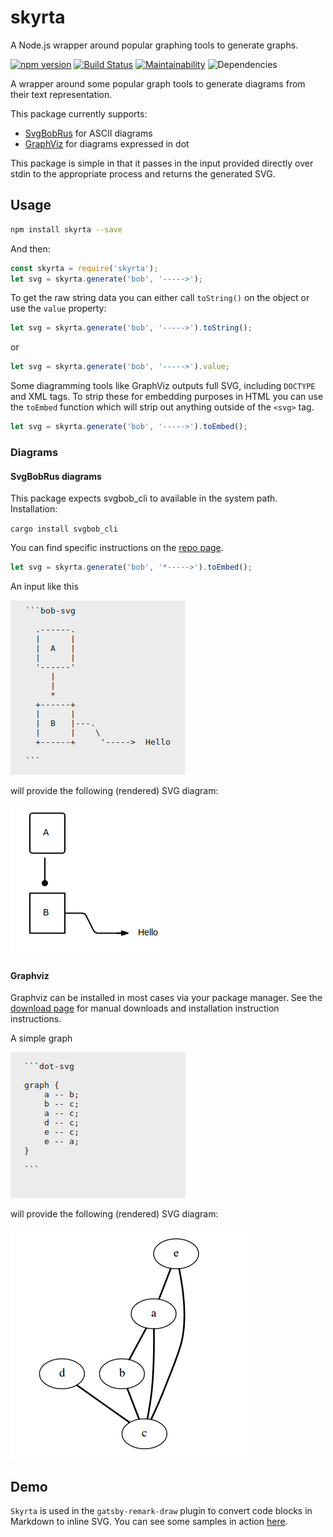 # skyrta

A Node.js wrapper around popular graphing tools to generate graphs.


[![npm version](https://badge.fury.io/js/skyrta.svg)](https://badge.fury.io/js/skyrta) [![Build Status](https://travis-ci.org/rhanekom/skyrta.svg?branch=master)](https://travis-ci.org/rhanekom/skyrta) [![Maintainability](https://api.codeclimate.com/v1/badges/f839be9c69b30a2dd7e1/maintainability)](https://codeclimate.com/github/rhanekom/skyrta/maintainability) ![Dependencies](https://david-dm.org/rhanekom/skyrta.svg)

A wrapper around some popular graph tools to generate diagrams from their text representation.

This package currently supports:

-   [SvgBobRus][bobrus] for ASCII diagrams
-   [GraphViz][graphviz] for diagrams expressed in dot

This package is simple in that it  passes in the input provided directly over stdin to the appropriate process and returns the generated SVG.  


## Usage

```bash
npm install skyrta --save
```

And then:

```javascript
const skyrta = require('skyrta');
let svg = skyrta.generate('bob', '----->');
```

To get the raw string data you can either call `toString()` on the object or use the `value` property:

```javascript
let svg = skyrta.generate('bob', '----->').toString();
```

or

```javascript
let svg = skyrta.generate('bob', '----->').value;
```

Some diagramming tools like GraphViz outputs full SVG, including `DOCTYPE` and XML tags.  To strip these for embedding purposes in HTML you can use the `toEmbed` function which will strip out anything outside of the `<svg>` tag.

```javascript
let svg = skyrta.generate('bob', '----->').toEmbed();
```

### Diagrams

#### SvgBobRus diagrams

This package expects svgbob_cli to available in the system path.  Installation:

`cargo install svgbob_cli`

You can find specific instructions on the [repo page][bobrus].

```javascript
let svg = skyrta.generate('bob', '*----->').toEmbed();
```

An input like this

![Bob markup](doc/bob-markup.png)

will provide the following (rendered) SVG diagram:

![Bob diagram](doc/bobrus.png)

#### Graphviz

Graphviz can be installed in most cases via your package manager.  See the [download page][graphviz-download] for manual downloads and installation instruction instructions.

A simple graph

![Graphviz markup](doc/graphviz-markup.png)

will provide the following (rendered) SVG diagram:

![Graphviz output](doc/graphviz.png)

## Demo

`Skyrta` is used in the `gatsby-remark-draw` plugin to convert code blocks in Markdown to inline SVG.  You can see some samples in action [here](https://rhanekom.github.io/gatsby-remark-draw-demo/).


[bobrus]: https://github.com/ivanceras/svgbobrus

[graphviz]: https://www.graphviz.org/

[graphviz-download]: https://www.graphviz.org/download/
